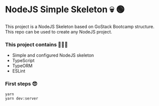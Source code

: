 # NodeJS Simple Skeleton 💀 🟢

This project is a NodeJS Skeleton based on GoStack Bootcamp structure. This repo can be used to create any NodeJS project.

### This project contains 👨🏻‍🏫
- Simple and configured NodeJS skeleton
- TypeScript
- TypeORM
- ESLint

### First steps 😎
```
yarn
yarn dev:server
```